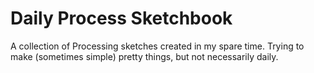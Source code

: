 # Daily Process Sketchbook

A collection of Processing sketches created in my spare time. Trying to make (sometimes simple) pretty things, but not necessarily daily.
